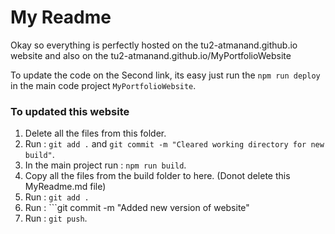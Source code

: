 # My Readme

Okay so everything is perfectly hosted on the tu2-atmanand.github.io website and also on the tu2-atmanand.github.io/MyPortfolioWebsite

To update the code on the Second link, its easy just run the ```npm run deploy``` in the main code project `MyPortfolioWebsite`.

### To updated this website

1. Delete all the files from this folder.
2. Run : ```git add .``` and ```git commit -m "Cleared working directory for new build"```.
3. In the main project run : ```npm run build```.
4. Copy all the files from the build folder to here. (Donot delete this MyReadme.md file)
5. Run : ```git add .```
6. Run : ```git commit -m "Added new version of website"
7. Run : ```git push```.
